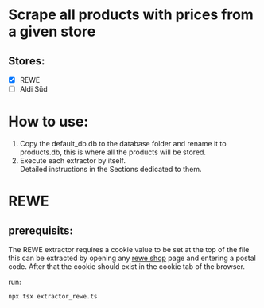 # Scrape all products with prices from a given store
## Stores:
- [x] REWE
- [ ] Aldi Süd

# How to use:
1. Copy the default_db.db to the database folder and rename it to products.db,
this is where all the products will be stored.<br>
2. Execute each extractor by itself.<br>
Detailed instructions in the Sections dedicated to them.<br>
# REWE
## prerequisits:<br>
The REWE extractor requires a cookie value to be set at the top of the file
this can be extracted by opening any [rewe shop](https://shop.rewe.de) page and entering a postal code.
After that the cookie should exist in the cookie tab of the browser.

run:
```
npx tsx extractor_rewe.ts
```
